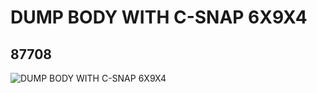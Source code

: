 # DUMP BODY WITH C-SNAP 6X9X4
## 87708
![DUMP BODY WITH C-SNAP 6X9X4](https://lc-www-live-s.legocdn.com/media/bricks/5/2/4561553.jpg)